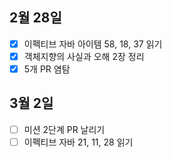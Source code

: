 ## 2월 28일

- [x] 이펙티브 자바 아이템 58, 18, 37 읽기
- [x] 객체지향의 사실과 오해 2장 정리
- [x] 5개 PR 염탐

## 3월 2일

- [ ] 미션 2단계 PR 날리기
- [ ] 이펙티브 자바 21, 11, 28 읽기